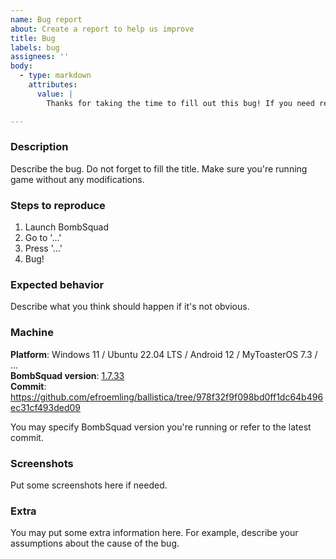 ```yaml
---
name: Bug report
about: Create a report to help us improve
title: Bug
labels: bug
assignees: ''
body:
  - type: markdown
    attributes:
      value: |
        Thanks for taking the time to fill out this bug! If you need real-time help, join us on Discord.

---
```


### Description
Describe the bug. Do not forget to fill the title.
Make sure you're running game without any modifications.

### Steps to reproduce
1. Launch BombSquad
2. Go to '...'
3. Press '...'
4. Bug!

### Expected behavior
Describe what you think should happen if it's not obvious.

### Machine
**Platform**: Windows 11 / Ubuntu 22.04 LTS / Android 12 / MyToasterOS 7.3 / ... \
**BombSquad version**: [1.7.33](https://github.com/efroemling/ballistica/tree/v1.7.32) \
**Commit**: https://github.com/efroemling/ballistica/tree/978f32f9f098bd0ff1dc64b496ec31cf493ded09

You may specify BombSquad version you're running or refer to the latest commit.

### Screenshots
Put some screenshots here if needed.

### Extra
You may put some extra information here. For example, describe your assumptions about the cause of the bug.
